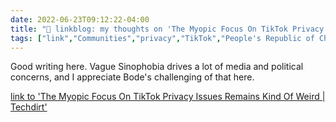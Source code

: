 ```yaml
---
date: 2022-06-23T09:12:22-04:00
title: "🔗 linkblog: my thoughts on 'The Myopic Focus On TikTok Privacy Issues Remains Kind Of Weird | Techdirt'"
tags: ["link","Communities","privacy","TikTok","People's Republic of China","Sinophobia"]
---
```

Good writing here. Vague Sinophobia drives a lot of media and political concerns, and I appreciate Bode's challenging of that here.
 

[link to 'The Myopic Focus On TikTok Privacy Issues Remains Kind Of Weird | Techdirt'](https://www.techdirt.com/2022/06/23/the-myopic-focus-on-tiktok-privacy-issues-remains-kind-of-weird/)
